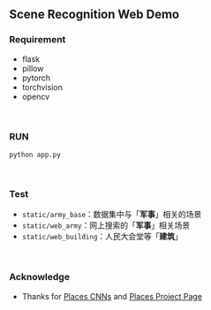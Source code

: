 ## Scene Recognition Web Demo

### Requirement

* flask
* pillow
* pytorch
* torchvision
* opencv

<br>

### RUN

```
python app.py
```

<br>



### Test

* `static/army_base`：数据集中与「**军事**」相关的场景
* `static/web_army`：网上搜索的「**军事**」相关场景
* `static/web_building`：人民大会堂等「**建筑**」

<br>



### Acknowledge

* Thanks for [Places CNNs](https://github.com/CSAILVision/places365) and [Places Project Page](http://places2.csail.mit.edu/)





